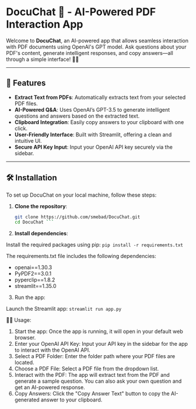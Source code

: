 # DocuChat 📄 - AI-Powered PDF Interaction App

Welcome to **DocuChat**, an AI-powered app that allows seamless interaction with PDF documents using OpenAI's GPT model. Ask questions about your PDF's content, generate intelligent responses, and copy answers—all through a simple interface! 🧠📑

---

## 🚀 Features

- **Extract Text from PDFs**: Automatically extracts text from your selected PDF files.
- **AI-Powered Q&A**: Uses OpenAI’s GPT-3.5 to generate intelligent questions and answers based on the extracted text.
- **Clipboard Integration**: Easily copy answers to your clipboard with one click.
- **User-Friendly Interface**: Built with Streamlit, offering a clean and intuitive UI.
- **Secure API Key Input**: Input your OpenAI API key securely via the sidebar.

---

## 🛠️ Installation

To set up DocuChat on your local machine, follow these steps:

1. **Clone the repository**:

   ``` bash
   git clone https://github.com/smebad/DocuChat.git
   cd DocuChat ```

2. **Install dependencies**:

Install the required packages using pip:
  ``` pip install -r requirements.txt ```
  
The requirements.txt file includes the following dependencies:
- openai==1.30.3
- PyPDF2==3.0.1
- pyperclip==1.8.2
- streamlit==1.35.0

3. Run the app:

Launch the Streamlit app:
``` streamlit run app.py ```

🧑‍💻 Usage:

1. Start the app: Once the app is running, it will open in your default web browser.
2. Enter your OpenAI API Key: Input your API key in the sidebar for the app to interact with the OpenAI API.
3. Select a PDF Folder: Enter the folder path where your PDF files are located.
4. Choose a PDF File: Select a PDF file from the dropdown list.
5. Interact with the PDF: The app will extract text from the PDF and generate a sample question. You can also ask your own question and get an AI-powered response.
6. Copy Answers: Click the "Copy Answer Text" button to copy the AI-generated answer to your clipboard.

